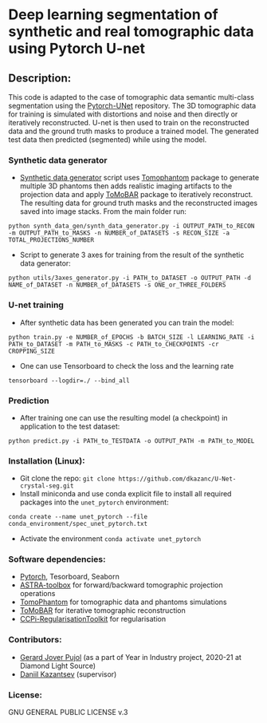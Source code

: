 # Deep learning segmentation of synthetic and real tomographic data using Pytorch U-net

## Description:
This code is adapted to the case of tomographic data semantic multi-class segmentation using the [Pytorch-UNet](https://github.com/milesial/Pytorch-UNet) repository. The 3D tomographic data for training is simulated with distortions and noise and then directly or iteratively reconstructed. U-net is then used to train on the reconstructed data and the ground truth masks to produce a trained model. The generated test data then predicted (segmented) while using the model.

### Synthetic data generator
* [Synthetic data generator](https://github.com/dkazanc/U-Net-crystal-seg/blob/main/synth_data_gen/synth_data_generator.py) script uses [Tomophantom](https://github.com/dkazanc/TomoPhantom) package to generate multiple 3D phantoms then adds realistic imaging artifacts to the projection data and apply [ToMoBAR](https://github.com/dkazanc/ToMoBAR) package to iteratively reconstruct. The resulting data for ground truth masks and the reconstructed images saved into image stacks. From the main folder run:
```
python synth_data_gen/synth_data_generator.py -i OUTPUT_PATH_to_RECON -m OUTPUT_PATH_to_MASKS -n NUMBER_of_DATASETS -s RECON_SIZE -a TOTAL_PROJECTIONS_NUMBER
```
* Script to generate 3 axes for training from the result of the synthetic data generator:
```
python utils/3axes_generator.py -i PATH_to_DATASET -o OUTPUT_PATH -d NAME_of_DATASET -n NUMBER_of_DATASETS -s ONE_or_THREE_FOLDERS
```
### U-net training
* After synthetic data has been generated you can train the model:
```
python train.py -e NUMBER_of_EPOCHS -b BATCH_SIZE -l LEARNING_RATE -i PATH_to_DATASET -m PATH_to_MASKS -c PATH_to_CHECKPOINTS -cr CROPPING_SIZE
```
* One can use Tensorboard to check the loss and the learning rate
```
tensorboard --logdir=./ --bind_all
```

### Prediction

* After training one can use the resulting model (a checkpoint) in application to the test dataset:
```
python predict.py -i PATH_to_TESTDATA -o OUTPUT_PATH -m PATH_to_MODEL
```

### Installation (Linux):
* Git clone the repo: `git clone https://github.com/dkazanc/U-Net-crystal-seg.git`
* Install miniconda and use conda explicit file to install all required packages into the `unet_pytorch` environment:
```
conda create --name unet_pytorch --file conda_environment/spec_unet_pytorch.txt
```
* Activate the environment `conda activate unet_pytorch`

### Software dependencies:
 * [Pytorch](https://pytorch.org/), Tesorboard, Seaborn
 * [ASTRA-toolbox](https://www.astra-toolbox.com/) for forward/backward tomographic projection operations
 * [TomoPhantom](https://github.com/dkazanc/TomoPhantom) for tomographic data and phantoms simulations
 * [ToMoBAR](https://github.com/dkazanc/ToMoBAR) for iterative tomographic reconstruction
 * [CCPi-RegularisationToolkit](https://github.com/vais-ral/CCPi-Regularisation-Toolkit) for regularisation


### Contributors:
* [Gerard Jover Pujol](https://github.com/IararIV) (as a part of Year in Industry project, 2020-21 at Diamond Light Source)
* [Daniil Kazantsev](https://github.com/dkazanc) (supervisor)

### License:
GNU GENERAL PUBLIC LICENSE v.3
